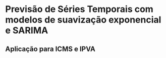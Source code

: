 # Previsão de Séries Temporais com modelos de suavização exponencial e SARIMA
## Aplicação para ICMS e IPVA
